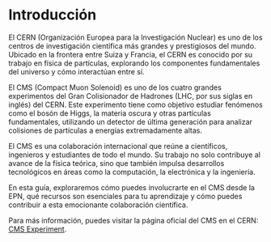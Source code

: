# Introducción

El CERN (Organización Europea para la Investigación Nuclear) es uno de los centros de investigación científica más grandes y prestigiosos del mundo. Ubicado en la frontera entre Suiza y Francia, el CERN es conocido por su trabajo en física de partículas, explorando los componentes fundamentales del universo y cómo interactúan entre sí. 

El CMS (Compact Muon Solenoid) es uno de los cuatro grandes experimentos del Gran Colisionador de Hadrones (LHC, por sus siglas en inglés) del CERN. Este experimento tiene como objetivo estudiar fenómenos como el bosón de Higgs, la materia oscura y otras partículas fundamentales, utilizando un detector de última generación para analizar colisiones de partículas a energías extremadamente altas.

El CMS es una colaboración internacional que reúne a científicos, ingenieros y estudiantes de todo el mundo. Su trabajo no solo contribuye al avance de la física teórica, sino que también impulsa desarrollos tecnológicos en áreas como la computación, la electrónica y la ingeniería.

En esta guía, exploraremos cómo puedes involucrarte en el CMS desde la EPN, qué recursos son esenciales para tu aprendizaje y cómo puedes contribuir a esta emocionante colaboración científica.

Para más información, puedes visitar la página oficial del CMS en el CERN: [CMS Experiment](https://www.home.cern/science/experiments/cms).